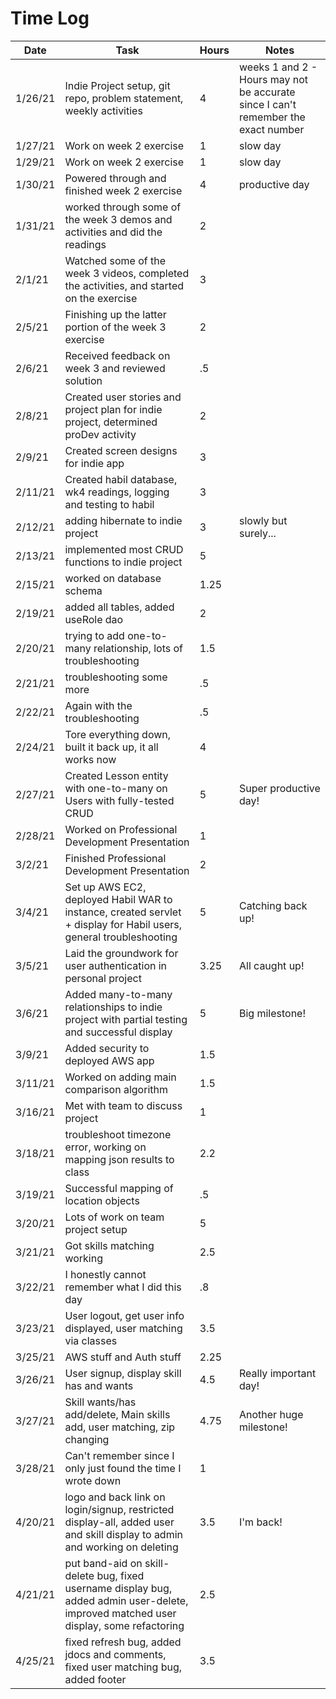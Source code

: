 # Time Log

| Date | Task | Hours | Notes|
|------|------|-------|------|
| 1/26/21| Indie Project setup, git repo, problem statement, weekly activities | 4 | weeks 1 and 2 - Hours may not be accurate since I can't remember the exact number|
|1/27/21| Work on week 2 exercise | 1 | slow day |
| 1/29/21 | Work on week 2 exercise | 1 | slow day |
| 1/30/21 | Powered through and finished week 2 exercise | 4 | productive day |
| 1/31/21 | worked through some of the week 3 demos and activities and did the readings | 2 | |
| 2/1/21 | Watched some of the week 3 videos, completed the activities, and started on the exercise | 3 ||
| 2/5/21 | Finishing up the latter portion of the week 3 exercise | 2 ||
| 2/6/21 | Received feedback on week 3 and reviewed solution | .5 ||
| 2/8/21 | Created user stories and project plan for indie project, determined proDev activity | 2 ||
| 2/9/21 | Created screen designs for indie app | 3 ||
| 2/11/21 | Created habil database, wk4 readings, logging and testing to habil | 3 ||
| 2/12/21 | adding hibernate to indie project | 3 | slowly but surely... |
| 2/13/21 | implemented most CRUD functions to indie project | 5 ||
| 2/15/21 | worked on database schema | 1.25 ||
| 2/19/21 | added all tables, added useRole dao | 2 ||
| 2/20/21 | trying to add one-to-many relationship, lots of troubleshooting | 1.5 ||
| 2/21/21 | troubleshooting some more | .5 ||
| 2/22/21 | Again with the troubleshooting | .5 ||
| 2/24/21 | Tore everything down, built it back up, it all works now| 4 ||
| 2/27/21 | Created Lesson entity with one-to-many on Users with fully-tested CRUD | 5 | Super productive day! |
| 2/28/21 | Worked on Professional Development Presentation | 1 ||
| 3/2/21 | Finished Professional Development Presentation | 2 ||
| 3/4/21 | Set up AWS EC2, deployed Habil WAR to instance, created servlet + display for Habil users, general troubleshooting | 5 | Catching back up! |
| 3/5/21 | Laid the groundwork for user authentication in personal project | 3.25 | All caught up! |
| 3/6/21 | Added many-to-many relationships to indie project with partial testing and successful display | 5 | Big milestone! |
| 3/9/21 | Added security to deployed AWS app | 1.5 ||
| 3/11/21 | Worked on adding main comparison algorithm | 1.5 ||
| 3/16/21 | Met with team to discuss project | 1 ||
| 3/18/21 | troubleshoot timezone error, working on mapping json results to class | 2.2 ||
| 3/19/21 | Successful mapping of location objects | .5 ||
| 3/20/21 | Lots of work on team project setup | 5 ||
| 3/21/21 | Got skills matching working | 2.5 ||
| 3/22/21 | I honestly cannot remember what I did this day | .8 ||
| 3/23/21 | User logout, get user info displayed, user matching via classes | 3.5 ||
| 3/25/21 | AWS stuff and Auth stuff | 2.25 ||
| 3/26/21 | User signup, display skill has and wants | 4.5 | Really important day! |
| 3/27/21 | Skill wants/has add/delete, Main skills add, user matching, zip changing | 4.75 | Another huge milestone! |
| 3/28/21 | Can't remember since I only just found the time I wrote down | 1 ||
| 4/20/21 | logo and back link on login/signup, restricted display-all, added user and skill display to admin and working on deleting | 3.5 | I'm back! |
| 4/21/21 | put band-aid on skill-delete bug, fixed username display bug, added admin user-delete, improved matched user display, some refactoring | 2.5 ||
| 4/25/21 | fixed refresh bug, added jdocs and comments, fixed user matching bug, added footer | 3.5 ||